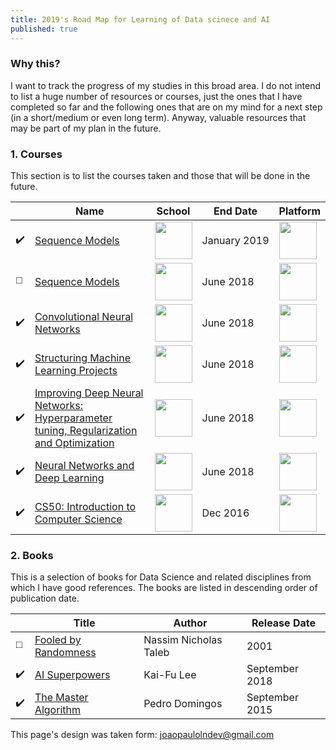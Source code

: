 ```yaml
---
title: 2019's Road Map for Learning of Data scinece and AI
published: true
---
```





### Why this?
I want to track the progress of my studies in this broad area. I do not intend to list a huge number of resources or courses, just the ones that I have completed so far and the following ones that are on my mind for a next step (in a short/medium or even long term). Anyway, valuable resources that may be part of my plan in the future.

### 1. Courses

This section is to list the courses taken and those that will be done in the future.

|  | **Name** | **School** | **End Date** | **Platform** |
| ---------- | ----- | ------ | --------- | ------------ | 
| ✔️ | [Sequence Models](https://www.coursera.org/learn/nlp-sequence-models) | <img width='60' height='60' src='/deepCuriosity/img/facebook.png'> | January&nbsp;2019 | <img width='60' height='60' src='/deepCuriosity/img/udacity.png'> | 
| ◻️ | [Sequence Models](https://www.coursera.org/learn/nlp-sequence-models) | <img width='60' height='60' src='/deepCuriosity/img/deeplearningai.png'> | June&nbsp;2018 | <img width='60' height='60' src='/deepCuriosity/img/coursera.png'> | 
| ✔️ | [Convolutional Neural Networks](https://www.coursera.org/learn/convolutional-neural-networks) | <img width='60' height='60' src='/deepCuriosity/img/deeplearningai.png'> | June&nbsp;2018 | <img width='60' height='60' src='/deepCuriosity/img/coursera.png'> | 
| ✔️ | [Structuring Machine Learning Projects](https://www.coursera.org/learn/machine-learning-projects) | <img width='60' height='60' src='/deepCuriosity/img/deeplearningai.png'> | June&nbsp;2018 | <img width='60' height='60' src='/deepCuriosity/img/coursera.png'> | 
| ✔️ | [Improving Deep Neural Networks: Hyperparameter tuning, Regularization and Optimization](https://www.coursera.org/learn/deep-neural-network) | <img width='60' height='60' src='/deepCuriosity/img/deeplearningai.png'> | June&nbsp;2018 | <img width='60' height='60' src='/deepCuriosity/img/coursera.png'> | 
| ✔️ | [Neural Networks and Deep Learning](https://www.coursera.org/learn/neural-networks-deep-learning) | <img width='60' height='60' src='/deepCuriosity/img/deeplearningai.png'> | June&nbsp;2018 | <img width='60' height='60' src='/deepCuriosity/img/coursera.png'> | 
| ✔️ | [CS50: Introduction to Computer Science](https://www.edx.org/course/cs50s-introduction-computer-science-harvardx-cs50x) | <img width='60' height='60' src='/deepCuriosity/img/harvard.png'> | Dec&nbsp;2016 | <img width='60' height='60' src='/deepCuriosity/img/edx.png'> | 




### 2. Books

This is a selection of books for Data Science and related disciplines from which I have good references. The books are listed in descending order of publication date.

|  | **Title** | **Author** | **Release Date** | 
| ---------- | ----- | ------ | ------------ |
| ◻️ | [Fooled by Randomness](https://en.wikipedia.org/wiki/Fooled_by_Randomness) | Nassim Nicholas Taleb | 2001 | 
| ✔️ | [AI Superpowers](https://www.goodreads.com/book/show/38242135-ai-superpowers) | Kai-Fu Lee | September 2018 | 
| ✔️ | [The Master Algorithm](https://www.goodreads.com/book/show/24612233-the-master-algorithm) | Pedro Domingos| September 2015 | 



 
This page's design was taken form: joaopaulolndev@gmail.com
